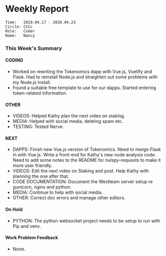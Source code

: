 # Weekly Report
```
Time: 	2020.04.17 - 2020.04.23
Circle:	CCCc
Role:   Coder
Name:   Nancy
```
### This Week's Summary

#### CODING 
- Worked on rewriting the Tokenomics dapp with Vue.js, Vuetify and Flask. Had to reinstall Node.js and straighten out some problems with my Node.js install.
- Found a suitable free template to use for our dapps. Started entering token-related information.

#### OTHER
- VIDEOS: Helped Kathy plan the next video on staking.  
- MEDIA: Helped with social media, deleting spam etc.
- TESTING:  Tested Nerve. 

#### NEXT

- DAPPS: Finish new Vue.js version of Tokenomics. Need to merge Flask in with Vue.js. Write a front-end for Kathy's new node analysis code. Need to add some notes to the README for nulspy-requests to make it more user friendly.
- VIDEOS: Edit the next video on Staking and post. Help Kathy with planning the one after that.
- CODE DOCUMENTATION: Document the Westteam server setup re gunicorn, nginx and python.
- MEDIA: Continue to help with social media.
- OTHER: Correct doc errors and manage other editors.

#### On Hold
- PYTHON: The python websocket project needs to be setup to run with Pip and venv. 

#### Work Problem Feedback
- None.
